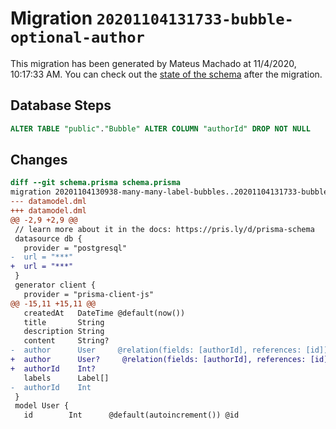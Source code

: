 # Migration `20201104131733-bubble-optional-author`

This migration has been generated by Mateus Machado at 11/4/2020, 10:17:33 AM.
You can check out the [state of the schema](./schema.prisma) after the migration.

## Database Steps

```sql
ALTER TABLE "public"."Bubble" ALTER COLUMN "authorId" DROP NOT NULL
```

## Changes

```diff
diff --git schema.prisma schema.prisma
migration 20201104130938-many-many-label-bubbles..20201104131733-bubble-optional-author
--- datamodel.dml
+++ datamodel.dml
@@ -2,9 +2,9 @@
 // learn more about it in the docs: https://pris.ly/d/prisma-schema
 datasource db {
   provider = "postgresql"
-  url = "***"
+  url = "***"
 }
 generator client {
   provider = "prisma-client-js"
@@ -15,11 +15,11 @@
   createdAt   DateTime @default(now())
   title       String
   description String
   content     String?
-  author      User     @relation(fields: [authorId], references: [id])
+  author      User?     @relation(fields: [authorId], references: [id])
+  authorId    Int?
   labels      Label[]
-  authorId    Int
 }
 model User {
   id        Int      @default(autoincrement()) @id
```


